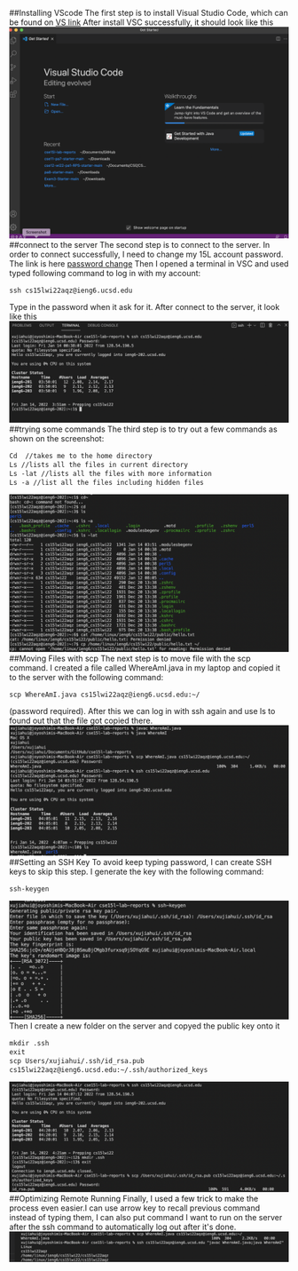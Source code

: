 ##Installing VScode
The first step is to install Visual Studio Code, which can be found on 
[VS link](https://code.visualstudio.com/)
After install VSC successfully, it should look like this
![Image](1.png)
##connect to the server
The second step is to connect to the server. 
In order to connect successfully, I need to change my 15L account password. 
The link is here [password change](https://sdacs.ucsd.edu/~icc/index.php)
Then I opened a terminal in VSC and used typed following command to log in with my account: 
```
ssh cs15lwi22aqz@ieng6.ucsd.edu
```
Type in the password when it ask for it. After connect to the server, it look like this
![Image](2.png)
##trying some commands
The third step is to try out a few commands as shown on the screenshot:
```
Cd  //takes me to the home directory
Ls //lists all the files in current directory
Ls -lat //lists all the files with more information
Ls -a //list all the files including hidden files
```
![Image](3.png)
##Moving Files with scp
The next step is to move file with the scp command. I created a file called WhereAmI.java in my laptop and copied it to the server with the following command:
```
scp WhereAmI.java cs15lwi22aqz@ieng6.ucsd.edu:~/
```
(password required). 
After this we can log in with ssh again and use ls to found out that the file got copied there.
![Image](4.png)
##Setting an SSH Key
To avoid keep typing password, I can create SSH keys to skip this step. I generate the key with the following command:
```
ssh-keygen
```
![Image](5a.png)
Then I create a new folder on the server and copyed the public key onto it
```
mkdir .ssh
exit
scp Users/xujiahui/.ssh/id_rsa.pub cs15lwi22aqz@ieng6.ucsd.edu:~/.ssh/authorized_keys
```
![Image](5b.png)
##Optimizing Remote Running
Finally, I used a few trick to make the process even easier.I can use arrow key to recall previous command instead of typing them, I can also put command I want to run on the server after the ssh command to automatically log out after it's done.
![Image](6.png)